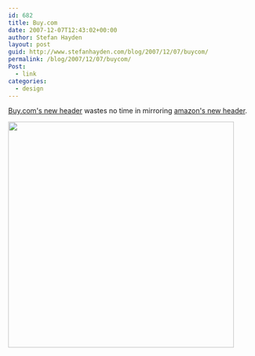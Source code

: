 ```yaml
---
id: 682
title: Buy.com
date: 2007-12-07T12:43:02+00:00
author: Stefan Hayden
layout: post
guid: http://www.stefanhayden.com/blog/2007/12/07/buycom/
permalink: /blog/2007/12/07/buycom/
Post:
  - link
categories:
  - design
---
```

<a href="http://www.buy.com/">Buy.com's new header</a> wastes no time in mirroring <a href="http://www.amazon.com">amazon's new header</a>.

<a href="http://www.flickr.com/photos/factoryjoe/2042138518/"><img src="http://farm3.static.flickr.com/2296/2042138518_d43e4e5ea4.jpg?v=0" width="460" /></a>